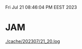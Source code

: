 Fri Jul 21 08:46:04 PM EEST 2023
# JAM
<a href='./cache/202307/21_20.log'>./cache/202307/21_20.log</a>
